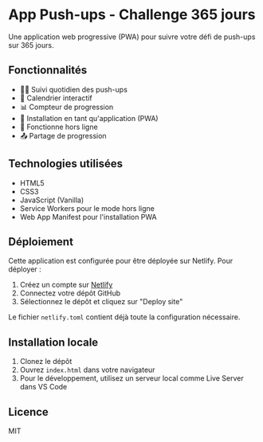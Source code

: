 # App Push-ups - Challenge 365 jours

Une application web progressive (PWA) pour suivre votre défi de push-ups sur 365 jours.

## Fonctionnalités

- 🏋️‍♂️ Suivi quotidien des push-ups
- 📅 Calendrier interactif
- 📊 Compteur de progression
- 📱 Installation en tant qu'application (PWA)
- 🔄 Fonctionne hors ligne
- 📤 Partage de progression

## Technologies utilisées

- HTML5
- CSS3
- JavaScript (Vanilla)
- Service Workers pour le mode hors ligne
- Web App Manifest pour l'installation PWA

## Déploiement

Cette application est configurée pour être déployée sur Netlify. Pour déployer :

1. Créez un compte sur [Netlify](https://www.netlify.com/)
2. Connectez votre dépôt GitHub
3. Sélectionnez le dépôt et cliquez sur "Deploy site"

Le fichier `netlify.toml` contient déjà toute la configuration nécessaire.

## Installation locale

1. Clonez le dépôt
2. Ouvrez `index.html` dans votre navigateur
3. Pour le développement, utilisez un serveur local comme Live Server dans VS Code

## Licence

MIT
